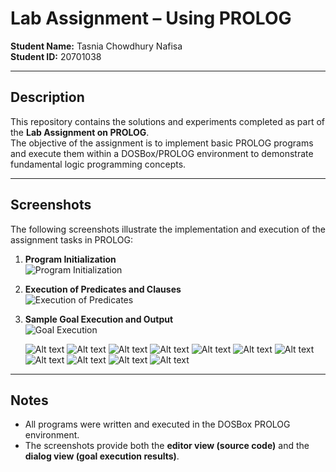 # Lab Assignment – Using PROLOG

**Student Name:** Tasnia Chowdhury Nafisa  
**Student ID:** 20701038

---

## Description

This repository contains the solutions and experiments completed as part of the **Lab Assignment on PROLOG**.  
The objective of the assignment is to implement basic PROLOG programs and execute them within a DOSBox/PROLOG environment to demonstrate fundamental logic programming concepts.

---

## Screenshots

The following screenshots illustrate the implementation and execution of the assignment tasks in PROLOG:

1. **Program Initialization**  
   ![Program Initialization](images/ch-2_prolog1.png)

2. **Execution of Predicates and Clauses**  
   ![Execution of Predicates](images/ch-2_prolog2.png)

3. **Sample Goal Execution and Output**  
   ![Goal Execution](images/ch-2_prolog3.png)

   ![Alt text](images/ch-3_prolog1.png)
   ![Alt text](images/ch-3_prolog2.png)
   ![Alt text](images/ch-3_prolog3.png)
   ![Alt text](images/Chapter_6_Program_17.jpg)
   ![Alt text](images/Chapter_6_Program_18.jpg)
   ![Alt text](images/Chapter_6_Program_19.jpg)
   ![Alt text](images/Chapter_6_Program_20.jpg)
   ![Alt text](images/CH5PROG-13.png)
   ![Alt text](images/CH5PROG-14.png)
   ![Alt text](images/CH5PROG-15.png)
   ![Alt text](images/CH5PROG16.png)

---

## Notes

- All programs were written and executed in the DOSBox PROLOG environment.
- The screenshots provide both the **editor view (source code)** and the **dialog view (goal execution results)**.

